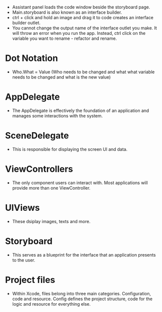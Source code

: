- Assistant panel loads the code window beside the storyboard page.
- Main.storyboard is also known as an interface builder.
- ctrl + click and hold an image and drag it to code creates an interface builder outlet.
- You cannot change the output name of the interface outlet you make. It will throw an error when you run the app. Instead, ctrl click on the variable you want to rename - refactor and rename.

# Dot Notation

- Who.What = Value
  (Who needs to be changed and what what variable needs to be changed and what is the new value)

# AppDelegate

- The AppDelegate is effectively the foundation of an application and manages some interactions with the system.

# SceneDelegate

- This is responsible for displaying the screen UI and data.

# ViewControllers

- The only component users can interact with. Most applications will provide more than one ViewController.

# UIViews

- These dsiplay images, texts and more.

# Storyboard

- This serves as a blueprint for the interface that an application presents to the user.

# Project files

- Within Xcode, files belong into three main categories. Configuration, code and resource. Config defines the project structure, code for the logic and resource for everything else.
